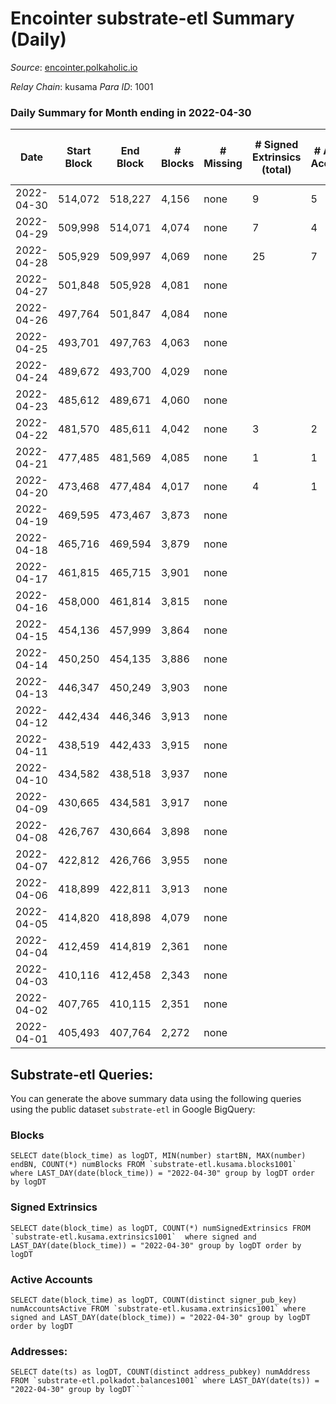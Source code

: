 # Encointer substrate-etl Summary (Daily)

_Source_: [encointer.polkaholic.io](https://encointer.polkaholic.io)

*Relay Chain*: kusama
*Para ID*: 1001



### Daily Summary for Month ending in 2022-04-30


| Date | Start Block | End Block | # Blocks | # Missing | # Signed Extrinsics (total) | # Active Accounts | # Addresses with Balances | # Events | # Transfers | # XCM Transfers In | # XCM Transfers Out |
| ---- | ----------- | --------- | -------- | --------- | --------------------------- | ----------------- | ------------------------- | -------- | ----------- | ------------------ | ------------------- |
| 2022-04-30 | 514,072 | 518,227 | 4,156 | none  | 9 | 5 | 17 | 8,353 |   |   |   |
| 2022-04-29 | 509,998 | 514,071 | 4,074 | none  | 7 | 4 | 17 | 8,180 |   |   |   |
| 2022-04-28 | 505,929 | 509,997 | 4,069 | none  | 25 | 7 | 17 | 8,286 | 10 ($40.53) |   |   |
| 2022-04-27 | 501,848 | 505,928 | 4,081 | none  |  |  | 7 | 8,162 |   |   |   |
| 2022-04-26 | 497,764 | 501,847 | 4,084 | none  |  |  | 7 | 8,168 |   |   |   |
| 2022-04-25 | 493,701 | 497,763 | 4,063 | none  |  |  | 7 | 8,126 |   |   |   |
| 2022-04-24 | 489,672 | 493,700 | 4,029 | none  |  |  | 7 | 8,058 |   |   |   |
| 2022-04-23 | 485,612 | 489,671 | 4,060 | none  |  |  | 7 | 8,120 |   |   |   |
| 2022-04-22 | 481,570 | 485,611 | 4,042 | none  | 3 | 2 | 7 | 8,119 |   |   |   |
| 2022-04-21 | 477,485 | 481,569 | 4,085 | none  | 1 | 1 | 7 | 8,174 |   |   |   |
| 2022-04-20 | 473,468 | 477,484 | 4,017 | none  | 4 | 1 | 7 | 8,064 |   |   |   |
| 2022-04-19 | 469,595 | 473,467 | 3,873 | none  |  |  | 7 | 7,749 |   |   |   |
| 2022-04-18 | 465,716 | 469,594 | 3,879 | none  |  |  | 7 | 7,762 |   |   |   |
| 2022-04-17 | 461,815 | 465,715 | 3,901 | none  |  |  | 7 | 7,802 |   |   |   |
| 2022-04-16 | 458,000 | 461,814 | 3,815 | none  |  |  | 7 | 7,630 |   |   |   |
| 2022-04-15 | 454,136 | 457,999 | 3,864 | none  |  |  | 7 | 7,728 |   |   |   |
| 2022-04-14 | 450,250 | 454,135 | 3,886 | none  |  |  | 7 | 7,772 |   |   |   |
| 2022-04-13 | 446,347 | 450,249 | 3,903 | none  |  |  | 7 | 7,806 |   |   |   |
| 2022-04-12 | 442,434 | 446,346 | 3,913 | none  |  |  | 7 | 7,826 |   |   |   |
| 2022-04-11 | 438,519 | 442,433 | 3,915 | none  |  |  | 7 | 7,830 |   |   |   |
| 2022-04-10 | 434,582 | 438,518 | 3,937 | none  |  |  | 7 | 7,874 |   |   |   |
| 2022-04-09 | 430,665 | 434,581 | 3,917 | none  |  |  | 7 | 7,837 |   |   |   |
| 2022-04-08 | 426,767 | 430,664 | 3,898 | none  |  |  | 7 | 7,796 |   |   |   |
| 2022-04-07 | 422,812 | 426,766 | 3,955 | none  |  |  | 7 | 7,910 |   |   |   |
| 2022-04-06 | 418,899 | 422,811 | 3,913 | none  |  |  | 7 | 7,826 |   |   |   |
| 2022-04-05 | 414,820 | 418,898 | 4,079 | none  |  |  | 7 | 8,158 |   |   |   |
| 2022-04-04 | 412,459 | 414,819 | 2,361 | none  |  |  | 7 | 4,722 |   |   |   |
| 2022-04-03 | 410,116 | 412,458 | 2,343 | none  |  |  | 7 | 4,686 |   |   |   |
| 2022-04-02 | 407,765 | 410,115 | 2,351 | none  |  |  | 7 | 4,702 |   |   |   |
| 2022-04-01 | 405,493 | 407,764 | 2,272 | none  |  |  | 7 | 4,544 |   |   |   |

## Substrate-etl Queries:
You can generate the above summary data using the following queries using the public dataset `substrate-etl` in Google BigQuery:


### Blocks
```
SELECT date(block_time) as logDT, MIN(number) startBN, MAX(number) endBN, COUNT(*) numBlocks FROM `substrate-etl.kusama.blocks1001`  where LAST_DAY(date(block_time)) = "2022-04-30" group by logDT order by logDT
```


### Signed Extrinsics
```
SELECT date(block_time) as logDT, COUNT(*) numSignedExtrinsics FROM `substrate-etl.kusama.extrinsics1001`  where signed and LAST_DAY(date(block_time)) = "2022-04-30" group by logDT order by logDT
```


### Active Accounts
```
SELECT date(block_time) as logDT, COUNT(distinct signer_pub_key) numAccountsActive FROM `substrate-etl.kusama.extrinsics1001` where signed and LAST_DAY(date(block_time)) = "2022-04-30" group by logDT order by logDT
```


### Addresses:
```
SELECT date(ts) as logDT, COUNT(distinct address_pubkey) numAddress FROM `substrate-etl.polkadot.balances1001` where LAST_DAY(date(ts)) = "2022-04-30" group by logDT```

